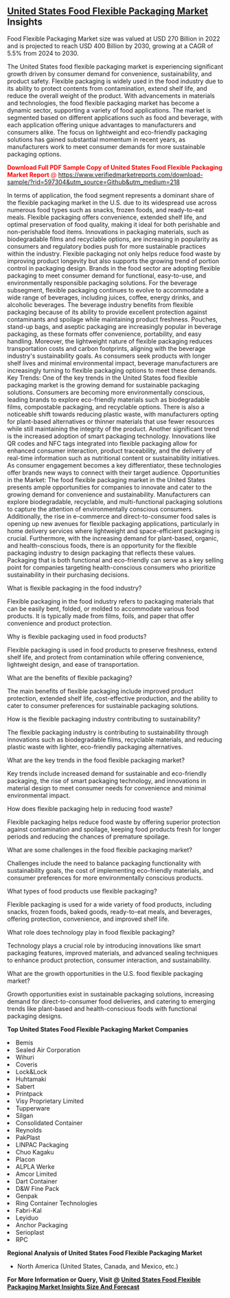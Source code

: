 <h2><a href="https://www.verifiedmarketreports.com/download-sample/?rid=597304&amp;utm_source=Github&amp;utm_medium=218" target="_blank">United States Food Flexible Packaging Market</a> Insights</h2><p>Food Flexible Packaging Market size was valued at USD 270 Billion in 2022 and is projected to reach USD 400 Billion by 2030, growing at a CAGR of 5.5% from 2024 to 2030.</p><p> <p>The United States food flexible packaging market is experiencing significant growth driven by consumer demand for convenience, sustainability, and product safety. Flexible packaging is widely used in the food industry due to its ability to protect contents from contamination, extend shelf life, and reduce the overall weight of the product. With advancements in materials and technologies, the food flexible packaging market has become a dynamic sector, supporting a variety of food applications. The market is segmented based on different applications such as food and beverage, with each application offering unique advantages to manufacturers and consumers alike. The focus on lightweight and eco-friendly packaging solutions has gained substantial momentum in recent years, as manufacturers work to meet consumer demands for more sustainable packaging options. <p><span class=""><span style="color: #ff0000;"><strong>Download Full PDF Sample Copy of United States Food Flexible Packaging Market Report</strong> @ </span><a href="https://www.verifiedmarketreports.com/download-sample/?rid=597304&amp;utm_source=Github&amp;utm_medium=218" target="_blank">https://www.verifiedmarketreports.com/download-sample/?rid=597304&amp;utm_source=Github&amp;utm_medium=218</a></span></p> In terms of application, the food segment represents a dominant share of the flexible packaging market in the U.S. due to its widespread use across numerous food types such as snacks, frozen foods, and ready-to-eat meals. Flexible packaging offers convenience, extended shelf life, and optimal preservation of food quality, making it ideal for both perishable and non-perishable food items. Innovations in packaging materials, such as biodegradable films and recyclable options, are increasing in popularity as consumers and regulatory bodies push for more sustainable practices within the industry. Flexible packaging not only helps reduce food waste by improving product longevity but also supports the growing trend of portion control in packaging design. Brands in the food sector are adopting flexible packaging to meet consumer demand for functional, easy-to-use, and environmentally responsible packaging solutions. For the beverage subsegment, flexible packaging continues to evolve to accommodate a wide range of beverages, including juices, coffee, energy drinks, and alcoholic beverages. The beverage industry benefits from flexible packaging because of its ability to provide excellent protection against contaminants and spoilage while maintaining product freshness. Pouches, stand-up bags, and aseptic packaging are increasingly popular in beverage packaging, as these formats offer convenience, portability, and easy handling. Moreover, the lightweight nature of flexible packaging reduces transportation costs and carbon footprints, aligning with the beverage industry's sustainability goals. As consumers seek products with longer shelf lives and minimal environmental impact, beverage manufacturers are increasingly turning to flexible packaging options to meet these demands. Key Trends: One of the key trends in the United States food flexible packaging market is the growing demand for sustainable packaging solutions. Consumers are becoming more environmentally conscious, leading brands to explore eco-friendly materials such as biodegradable films, compostable packaging, and recyclable options. There is also a noticeable shift towards reducing plastic waste, with manufacturers opting for plant-based alternatives or thinner materials that use fewer resources while still maintaining the integrity of the product. Another significant trend is the increased adoption of smart packaging technology. Innovations like QR codes and NFC tags integrated into flexible packaging allow for enhanced consumer interaction, product traceability, and the delivery of real-time information such as nutritional content or sustainability initiatives. As consumer engagement becomes a key differentiator, these technologies offer brands new ways to connect with their target audience. Opportunities in the Market: The food flexible packaging market in the United States presents ample opportunities for companies to innovate and cater to the growing demand for convenience and sustainability. Manufacturers can explore biodegradable, recyclable, and multi-functional packaging solutions to capture the attention of environmentally conscious consumers. Additionally, the rise in e-commerce and direct-to-consumer food sales is opening up new avenues for flexible packaging applications, particularly in home delivery services where lightweight and space-efficient packaging is crucial. Furthermore, with the increasing demand for plant-based, organic, and health-conscious foods, there is an opportunity for the flexible packaging industry to design packaging that reflects these values. Packaging that is both functional and eco-friendly can serve as a key selling point for companies targeting health-conscious consumers who prioritize sustainability in their purchasing decisions. <p>What is flexible packaging in the food industry?</p> <p>Flexible packaging in the food industry refers to packaging materials that can be easily bent, folded, or molded to accommodate various food products. It is typically made from films, foils, and paper that offer convenience and product protection.</p> <p>Why is flexible packaging used in food products?</p> <p>Flexible packaging is used in food products to preserve freshness, extend shelf life, and protect from contamination while offering convenience, lightweight design, and ease of transportation.</p> <p>What are the benefits of flexible packaging?</p> <p>The main benefits of flexible packaging include improved product protection, extended shelf life, cost-effective production, and the ability to cater to consumer preferences for sustainable packaging solutions.</p> <p>How is the flexible packaging industry contributing to sustainability?</p> <p>The flexible packaging industry is contributing to sustainability through innovations such as biodegradable films, recyclable materials, and reducing plastic waste with lighter, eco-friendly packaging alternatives.</p> <p>What are the key trends in the food flexible packaging market?</p> <p>Key trends include increased demand for sustainable and eco-friendly packaging, the rise of smart packaging technology, and innovations in material design to meet consumer needs for convenience and minimal environmental impact.</p> <p>How does flexible packaging help in reducing food waste?</p> <p>Flexible packaging helps reduce food waste by offering superior protection against contamination and spoilage, keeping food products fresh for longer periods and reducing the chances of premature spoilage.</p> <p>What are some challenges in the food flexible packaging market?</p> <p>Challenges include the need to balance packaging functionality with sustainability goals, the cost of implementing eco-friendly materials, and consumer preferences for more environmentally conscious products.</p> <p>What types of food products use flexible packaging?</p> <p>Flexible packaging is used for a wide variety of food products, including snacks, frozen foods, baked goods, ready-to-eat meals, and beverages, offering protection, convenience, and improved shelf life.</p> <p>What role does technology play in food flexible packaging?</p> <p>Technology plays a crucial role by introducing innovations like smart packaging features, improved materials, and advanced sealing techniques to enhance product protection, consumer interaction, and sustainability.</p> <p>What are the growth opportunities in the U.S. food flexible packaging market?</p> <p>Growth opportunities exist in sustainable packaging solutions, increasing demand for direct-to-consumer food deliveries, and catering to emerging trends like plant-based and health-conscious foods with functional packaging designs.</p> </p><p><strong>Top United States Food Flexible Packaging Market Companies</strong></p><div data-test-id=""><p><li>Bemis</li><li> Sealed Air Corporation</li><li> Wihuri</li><li> Coveris</li><li> Lock&Lock</li><li> Huhtamaki</li><li> Sabert</li><li> Printpack</li><li> Visy Proprietary Limited</li><li> Tupperware</li><li> Silgan</li><li> Consolidated Container</li><li> Reynolds</li><li> PakPlast</li><li> LINPAC Packaging</li><li> Chuo Kagaku</li><li> Placon</li><li> ALPLA Werke</li><li> Amcor Limited</li><li> Dart Container</li><li> D&W Fine Pack</li><li> Genpak</li><li> Ring Container Technologies</li><li> Fabri-Kal</li><li> Leyiduo</li><li> Anchor Packaging</li><li> Serioplast</li><li> RPC</li></p><div><strong>Regional Analysis of&nbsp;United States Food Flexible Packaging Market</strong></div><ul><li dir="ltr"><p dir="ltr">North America&nbsp;(United States, Canada, and Mexico, etc.)</p></li></ul><p><strong>For More Information or Query, Visit @&nbsp;</strong><strong><a href="https://www.verifiedmarketreports.com/product/food-flexible-packaging-market/?utm_source=Github&amp;utm_medium=218" target="_blank">United States Food Flexible Packaging Market Insights Size And Forecast</a></strong></p></div>
